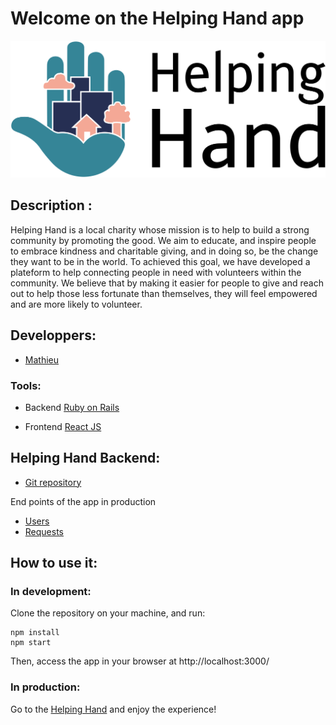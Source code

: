 # Welcome on the Helping Hand app

<p align="center" >
  <a href="https://helpping-hand.herokuapp.com/"><img src="https://github.com/MathieuParadis/helping-hand/blob/main/src/assets/logos/helping_hand_logo_with_text.svg" alt="Helping Hand logo"/></a>
</p>


## Description :
Helping Hand is a local charity whose mission is to help to build a strong community by promoting the good. We aim to educate, and inspire people to embrace kindness and charitable giving, and in doing so, be the change they want to be in the world. To achieved this goal, we have developed a plateform to help connecting people in need with volunteers within the community. We believe that by making it easier for people to give and reach out to help those less fortunate than themselves, they will feel empowered and are more likely to volunteer.


## Developpers:
- [Mathieu](https://github.com/MathieuParadis)


### Tools:
- Backend
[Ruby on Rails](https://rubyonrails.org/)

- Frontend
[React JS](https://reactjs.org/)


## Helping Hand Backend:
* [Git repository](https://github.com/MathieuParadis/helping-hand-back)

End points of the app in production
* [Users](https://helpping-hand-back.herokuapp.com/users)
* [Requests](https://helpping-hand-back.herokuapp.com/requests)



## How to use it:
### In development:
Clone the repository on your machine, and run:
  ```
  npm install
  npm start
  ```
  
Then, access the app in your browser at http://localhost:3000/ 

### In production:
Go to the [Helping Hand](https://helpping-hand.herokuapp.com/) and enjoy the experience!


